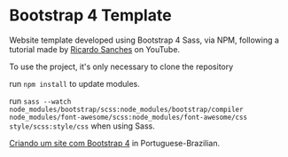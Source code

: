 # Bootstrap 4 Template
Website template developed using Bootstrap 4 Sass, via NPM, following a tutorial made by [Ricardo Sanches](https://www.youtube.com/channel/UCxsjItE8ek_KG21BClqBo7Q) on YouTube.

To use the project, it's only necessary to clone the repository

run `npm install` to update modules.

run `sass --watch node_modules/bootstrap/scss:node_modules/bootstrap/compiler node_modules/font-awesome/scss:node_modules/font-awesome/css style/scss:style/css` when using Sass.

[Criando um site com Bootstrap 4](https://www.youtube.com/watch?v=_0PL45xM__0&list=PLBbHLUbqqCrTwIrdix6kl84m4OPE0JexR) in Portuguese-Brazilian.
